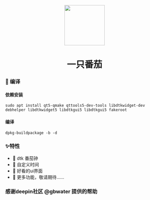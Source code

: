 
<p align="center">
<img width="128" src="https://gitee.com/Limexb/one-tomato/raw/master/assets/icon/top.yzzi.tomato.svg" >
</p>


<h1 align="center">一只番茄</h1>


### 🍭 编译

#### 依赖安装
```
sudo apt install qt5-qmake qttools5-dev-tools libdtkwidget-dev debhelper libdtkwidget5 libdtkgui5 libdtkgui5 fakeroot
```

#### 编译
```
dpkg-buildpackage -b -d
```


### ✨特性

- 🍕 dtk 番茄钟
- 🍥 自定义时间
- 🍔 好看的ui界面
- 🌭  更多功能，敬请期待……


### 感谢deepin社区 @gbwater 提供的帮助
